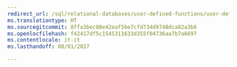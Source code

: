 ```yaml
--- 
redirect_url: /sql/relational-databases/user-defined-functions/user-defined-functions
ms.translationtype: HT
ms.sourcegitcommit: 8ffa3bec08e42eaf5be7cfd734d9748dca82a3b6
ms.openlocfilehash: f42417df5c1545311633d355f04736aa7b7a6697
ms.contentlocale: it-it
ms.lasthandoff: 08/01/2017

--- 
```


